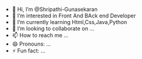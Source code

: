 - 👋 Hi, I’m @Shripathi-Gunasekaran
- 👀 I’m interested in Front And BAck end Developer 
- 🌱 I’m currently learning Html,Css,Java,Python
- 💞️ I’m looking to collaborate on ...
- 📫 How to reach me ...
- 😄 Pronouns: ...
- ⚡ Fun fact: ...

<!---
Shripathi-Gunasekaran/Shripathi-Gunasekaran is a ✨ special ✨ repository because its `README.md` (this file) appears on your GitHub profile.
You can click the Preview link to take a look at your changes.
--->
